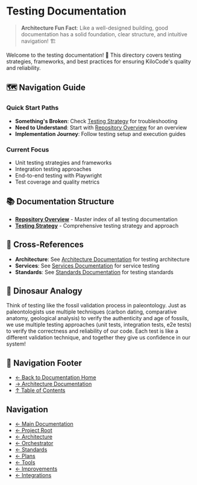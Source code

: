 # Testing Documentation

> **Architecture Fun Fact**: Like a well-designed building, good documentation has a solid foundation, clear structure, and intuitive navigation! 🏗️

Welcome to the testing documentation! 🧪 This directory covers testing strategies, frameworks, and
best practices for ensuring KiloCode's quality and reliability.

## 🗺️ Navigation Guide

### Quick Start Paths
- **Something's Broken**: Check [Testing Strategy](TESTING_STRATEGY.md) for troubleshooting
- **Need to Understand**: Start with [Repository Overview](README.md) for an overview
- **Implementation Journey**: Follow testing setup and execution guides

### Current Focus
- Unit testing strategies and frameworks
- Integration testing approaches
- End-to-end testing with Playwright
- Test coverage and quality metrics

## 📚 Documentation Structure
- **[Repository Overview](README.md)** - Master index of all testing documentation
- **[Testing Strategy](TESTING_STRATEGY.md)** - Comprehensive testing strategy and approach

## 🔗 Cross-References
- **Architecture**: See [Architecture Documentation](../../architecture/) for testing architecture
- **Services**: See [Services Documentation](../../services/) for service testing
- **Standards**: See [Standards Documentation](../../standards////////) for testing standards

## 🦕 Dinosaur Analogy

Think of testing like the fossil validation process in paleontology. Just as paleontologists use
multiple techniques (carbon dating, comparative anatomy, geological analysis) to verify the
authenticity and age of fossils, we use multiple testing approaches (unit tests, integration tests,
e2e tests) to verify the correctness and reliability of our code. Each test is like a different
validation technique, and together they give us confidence in our system!

## 🧭 Navigation Footer
- [← Back to Documentation Home](../README.md)
- [→ Architecture Documentation](../architecture/README.md)
- [↑ Table of Contents](../README.md)

## Navigation
- [← Main Documentation](README.md)
- [← Project Root](README.md)
- [← Architecture](architecture/README.md)
- [← Orchestrator](orchestrator/README.md)
- [← Standards](standards/README.md)
- [← Plans](plans/README.md)
- [← Tools](tools/README.md)
- [← Improvements](improvements/README.md)
- [← Integrations](integrations/README.md)
